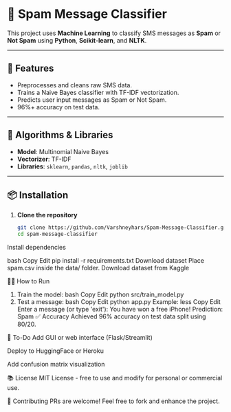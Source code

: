 # 📧 Spam Message Classifier

This project uses **Machine Learning** to classify SMS messages as **Spam** or **Not Spam** using **Python**, **Scikit-learn**, and **NLTK**.

---

## 🚀 Features

- Preprocesses and cleans raw SMS data.
- Trains a Naive Bayes classifier with TF-IDF vectorization.
- Predicts user input messages as Spam or Not Spam.
- 96%+ accuracy on test data.

---

## 🧠 Algorithms & Libraries

- **Model**: Multinomial Naive Bayes
- **Vectorizer**: TF-IDF
- **Libraries**: `sklearn`, `pandas`, `nltk`, `joblib`


---

## 📦 Installation

1. **Clone the repository**
   ```bash
   git clone https://github.com/Varshneyhars/Spam-Message-Classifier.git
   cd spam-message-classifier
Install dependencies

bash
Copy
Edit
pip install -r requirements.txt
Download dataset Place spam.csv inside the data/ folder. Download dataset from Kaggle

🏃‍♂️ How to Run
1. Train the model:
bash
Copy
Edit
python src/train_model.py
2. Test a message:
bash
Copy
Edit
python app.py
Example:
less
Copy
Edit
Enter a message (or type 'exit'): You have won a free iPhone!
Prediction: Spam
✅ Accuracy
Achieved 96% accuracy on test data split using 80/20.

📌 To-Do
 Add GUI or web interface (Flask/Streamlit)

 Deploy to HuggingFace or Heroku

 Add confusion matrix visualization

📚 License
MIT License - free to use and modify for personal or commercial use.

🤝 Contributing
PRs are welcome! Feel free to fork and enhance the project.

